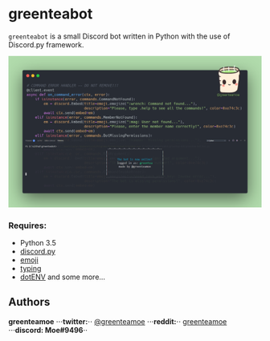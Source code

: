 # greenteabot

``greenteabot`` is a small Discord bot written in Python with the use of Discord.py framework.

![](https://github.com/greenteamoe/greenteabot/blob/main/code_preview.png)


### Requires:

- Python 3.5
- [discord.py](https://github.com/rapptz/discord.py)
- [emoji](https://pypi.org/project/emoji/)
- [typing](https://pypi.org/project/typing/)
- [dotENV](https://pypi.org/project/python-dotenv/)
and some more...

## Authors

**greenteamoe**
⋅⋅⋅**twitter:**⋅⋅ [@greenteamoe](https://twitter.com/greenteamoe)
⋅⋅⋅**reddit:**⋅⋅ [greenteamoe](https://www.reddit.com/user/greenteamoe)
⋅⋅⋅**discord: Moe#9496**⋅⋅
